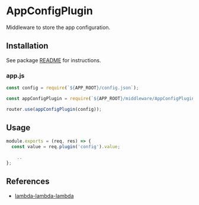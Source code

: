 # AppConfigPlugin

Middleware to store the app configuration.

## Installation

See package [README](https://github.com/lambda-lambda-lambda/middleware#manual-installation) for instructions.

### app.js

```javascript
const config = require(`${APP_ROOT}/config.json`);

const appConfigPlugin = require(`${APP_ROOT}/middleware/AppConfigPlugin`);

router.use(appConfigPlugin(config));
```

## Usage

```javascript
module.exports = (req, res) => {
  const value = req.plugin('config').value;

    ..
};
```

## References

- [lambda-lambda-lambda](https://github.com/lambda-lambda-lambda)
